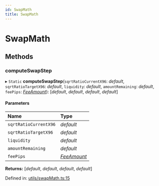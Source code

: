 ```yaml
---
id: SwapMath
title: SwapMath
---
```


# SwapMath

## Methods

### computeSwapStep

▸ `Static` **computeSwapStep**(`sqrtRatioCurrentX96`: *default*, `sqrtRatioTargetX96`: *default*, `liquidity`: *default*, `amountRemaining`: *default*, `feePips`: [*FeeAmount*](../enums/constants.feeamount.md)): [*default*, *default*, *default*, *default*]

#### Parameters

| Name | Type |
| :------ | :------ |
| `sqrtRatioCurrentX96` | *default* |
| `sqrtRatioTargetX96` | *default* |
| `liquidity` | *default* |
| `amountRemaining` | *default* |
| `feePips` | [*FeeAmount*](../enums/constants.feeamount.md) |

**Returns:** [*default*, *default*, *default*, *default*]

Defined in: [utils/swapMath.ts:15](https://github.com/Uniswap/uniswap-v3-sdk/blob/aeb1b09/src/utils/swapMath.ts#L15)
